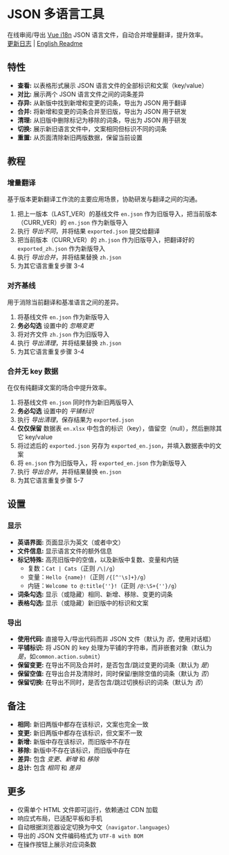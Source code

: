 # JSON 多语言工具

在线审阅/导出 [Vue i18n](https://github.com/intlify/vue-i18n-next) JSON 语言文件，自动合并增量翻译，提升效率。  
[更新日志](CHANGELOG.md) | [English Readme](README.md)

## 特性

- __查看:__ 以表格形式展示 JSON 语言文件的全部标识和文案（key/value）
- __对比:__ 展示两个 JSON 语言文件之间的词条差异
- __存异:__ 从新版中找到新增和变更的词条，导出为 JSON 用于翻译
- __合并:__ 将新增和变更的词条合并至旧版，导出为 JSON 用于研发
- __清理:__ 从旧版中删除标记为移除的词条，导出为 JSON 用于研发
- __切换:__ 展示新旧语言文件中，文案相同但标识不同的词条
- __重置:__ 从页面清除新旧两版数据，保留当前设置

## 教程

### 增量翻译

基于版本更新翻译工作流的主要应用场景，协助研发与翻译之间的沟通。

1. 把上一版本（LAST_VER）的基线文件 `en.json` 作为旧版导入，把当前版本（CURR_VER）的 `en.json` 作为新版导入
2. 执行 *导出不同*，并将结果 `exported.json` 提交给翻译
3. 把当前版本（CURR_VER）的 `zh.json` 作为旧版导入，把翻译好的 `exported_zh.json` 作为新版导入
4. 执行 *导出合并*，并将结果替换 `zh.json`
5. 为其它语言重复步骤 3-4

### 对齐基线

用于消除当前翻译和基准语言之间的差异。

1. 将基线文件 `en.json` 作为新版导入
2. __务必勾选__ 设置中的 *忽略变更*
3. 将对齐文件 `zh.json` 作为旧版导入
4. 执行 *导出清理*，并将结果替换 `zh.json`
5. 为其它语言重复步骤 3-4

### 合并无 key 数据

在仅有纯翻译文案的场合中提升效率。

1. 将基线文件 `en.json` 同时作为新旧两版导入
2. __务必勾选__ 设置中的 *平铺标识*
3. 执行 *导出清理*，保存结果为 `exported.json`
4. __仅仅保留__ 数据表 `en.xlsx` 中包含的标识（key），值留空（null），然后删除其它 key/value
5. 将过滤后的 `exported.json` 另存为 `exported_en.json`，并填入数据表中的文案
6. 将 `en.json` 作为旧版导入，将 `exported_en.json` 作为新版导入
7. 执行 *导出合并*，并将结果替换 `en.json`
8. 为其它语言重复步骤 5-7

## 设置

### 显示

- __英语界面:__ 页面显示为英文（或者中文）
- __文件信息:__ 显示语言文件的额外信息
- __标记特殊:__ 高亮旧版中的空值，以及新版中复数、变量和内链
  - 复数：`Cat | Cats`（正则 `/\|/g`）
  - 变量：`Hello {name}!`（正则 `/{[^'\s]+}/g`）
  - 内链：`Welcome to @:title{''}!`（正则 `/@:\S+{''}/g`）
- __词条勾选:__ 显示（或隐藏）相同、新增、移除、变更的词条
- __表格勾选:__ 显示（或隐藏）新旧版中的标识和文案

### 导出

- __使用代码:__ 直接导入/导出代码而非 JSON 文件（默认为 *否*，使用对话框）
- __平铺标识:__ 将 JSON 的 key 处理为平铺的字符串，而非嵌套对象（默认为 *是*，如`common.action.submit`）
- __保留变更:__ 在导出不同及合并时，是否包含/跳过变更的词条（默认为 *是*）
- __保留空值:__ 在导出合并及清除时，同时保留/删除空值的词条（默认为 *否*）
- __保留切换:__ 在导出不同时，是否包含/跳过切换标识的词条（默认为 *否*）

## 备注

- __相同:__ 新旧两版中都存在该标识，文案也完全一致
- __变更:__ 新旧两版中都存在该标识，但文案不一致
- __新增:__ 新版中存在该标识，而旧版中不存在
- __移除:__ 新版中不存在该标识，而旧版中存在
- __差异:__ 包含 *变更*、*新增* 和 *移除*
- __总计:__ 包含 *相同* 和 *差异*

## 更多

- 仅需单个 HTML 文件即可运行，依赖通过 CDN 加载
- 响应式布局，已适配平板和手机
- 自动根据浏览器设定切换为中文（`navigator.languages`）
- 导出的 JSON 文件编码格式为 `UTF-8 with BOM`
- 在操作按钮上展示对应词条数
